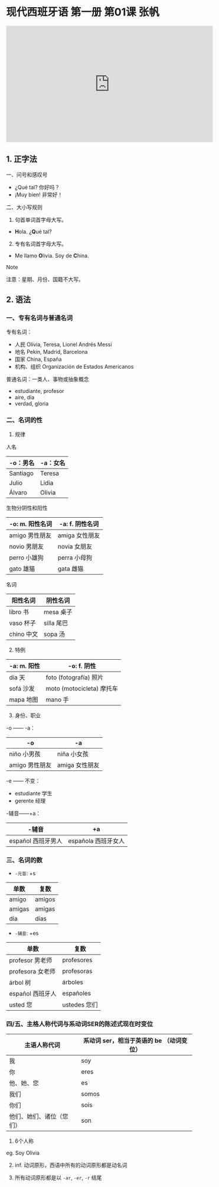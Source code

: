 # 现代西班牙语 第一册 第01课 张帆

<iframe width="560" height="315" src="https://www.youtube.com/embed/1ONPIg9rlhc?si=nFp7n3r9GkY6QCiH" title="YouTube video player" frameborder="0" allow="accelerometer; autoplay; clipboard-write; encrypted-media; gyroscope; picture-in-picture; web-share" referrerpolicy="strict-origin-when-cross-origin" allowfullscreen></iframe>



## 1. 正字法

一、问号和感叹号
- ¿Qué tal?  你好吗？
- ¡Muy bien!   非常好！

二、大小写规则
1. 句首单词首字母大写。
- **H**ola. ¿**Q**ué tal?

2. 专有名词首字母大写。
- Me llamo **O**livia. Soy de **C**hina.


> [!NOTE]
> 注意：星期、月份、国籍不大写。

## 2. 语法
### 一、专有名词与普通名词

专有名词：
- 人民 Olivia, Teresa, Lionel Andrés Messi
- 地名 Pekín, Madrid, Barcelona
- 国家 China, España
- 机构、组织 Organización de Estados Americanos

普通名词：一类人、事物或抽象概念
- estudiante, profesor
- aire, día
- verdad, gloria

### 二、名词的性
1. 规律


人名

| -o：男名    | -a：女名  |
| -------- | ------ |
| Santiago | Teresa |
| Julio    | Lidia  |
| Álvaro   | Olivia |

生物分阴性和阳性

| -o: m. 阳性名词 | -a: f. 阴性名词 |
| ----------- | ----------- |
| amigo 男性朋友  | amiga 女性朋友  |
| novio 男朋友   | novia 女朋友   |
| perro 小雄狗   | perra 小母狗   |
| gato 雄猫     | gata 雌猫     |

名词

| 阳性名词     | 阴性名词     |
| -------- | -------- |
| libro 书  | mesa 桌子  |
| vaso 杯子  | silla 尾巴 |
| chino 中文 | sopa 汤   |


2. 特例

| -a: m. 阳性 | -o: f. 阴性              |
| --------- | ---------------------- |
| día 天     | foto (fotografía) 照片   |
| sofá 沙发   | moto (motocicleta) 摩托车 |
| mapa 地图   | mano 手                 |

3. 身份、职业

-o —— -a：

| -o         | -a         |
| ---------- | ---------- |
| niño 小男孩   | niña 小女孩   |
| amigo 男性朋友 | amiga 女性朋友 |

-e —— 不变：

- estudiante 学生
- gerente 经理

-辅音——+a：

| -辅音           | +a             |
| ------------- | -------------- |
| español 西班牙男人 | española 西班牙女人 |

### 三、名词的数
- `-元音`: +s

| 单数     | 复数     |
| ------ | ------ |
| amigo  | amigos |
| amigas | amigas |
| día    | días   |

- `-辅音`: +es

| 单数            | 复数         |
| ------------- | ---------- |
| profesor 男老师  | profesores |
| profesora 女老师 | profesoras |
| árbol 树       | árboles    |
| español 西班牙人  | españoles  |
| usted 您       | ustedes 您们 |

### 四/五、主格人称代词与系动词SER的陈述式现在时变位


| 主语人称代词       | 系动词 ser，相当于英语的 be （动词变位） |
| ------------ | ------------------------ |
| 我            | soy                      |
| 你            | eres                     |
| 他、她、您        | es                       |
| 我们           | somos                    |
| 你们           | sois                     |
| 他们、她们、诸位（您们） | son                      |

1. 6个人称

eg. Soy Olivia

2. inf. 动词原形，西语中所有的动词原形都是动名词


3. 所有动词原形都是以 `-ar`, `-er`, `-r` 结尾